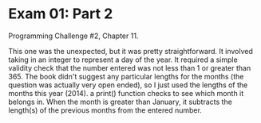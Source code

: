 Exam 01: Part 2
====================

Programming Challenge #2, Chapter 11.

This one was the unexpected, but it was pretty straightforward. It involved taking in an integer 
to represent a day of the year. It required a simple validity check that the number entered was not less than 1
or greater than 365. The book didn't suggest any particular lengths for the months (the question was actually very open ended),
so I just used the lengths of the months this year (2014). a print() function checks to see which month it belongs in.
When the month is greater than January, it subtracts the length(s) of the previous months from the entered number.